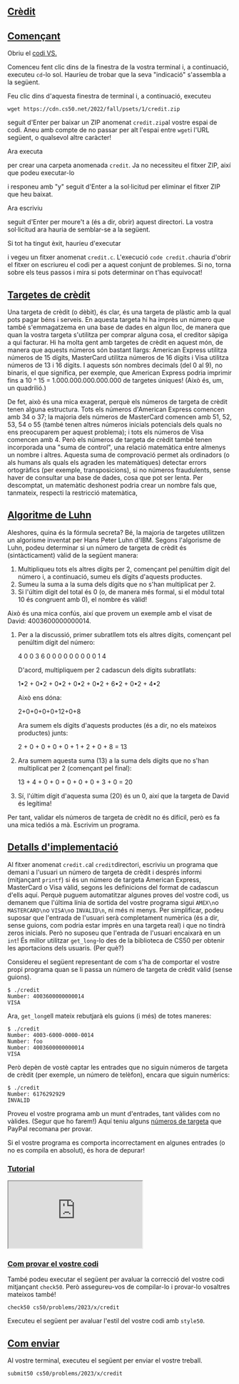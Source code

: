 ## [Crèdit](https://cs50.harvard.edu/x/2023/psets/1/credit/#credit)

## [Començant](https://cs50.harvard.edu/x/2023/psets/1/credit/#getting-started)

Obriu el [codi VS.](https://cs50.dev/)

Comenceu fent clic dins de la finestra de la vostra terminal i, a continuació, executeu `cd`\-lo sol. Hauríeu de trobar que la seva "indicació" s'assembla a la següent.

Feu clic dins d'aquesta finestra de terminal i, a continuació, executeu

```
wget https://cdn.cs50.net/2022/fall/psets/1/credit.zip
```

seguit d'Enter per baixar un ZIP anomenat `credit.zip`al vostre espai de codi. Aneu amb compte de no passar per alt l'espai entre `wget`i l'URL següent, o qualsevol altre caràcter!

Ara executa

per crear una carpeta anomenada `credit`. Ja no necessiteu el fitxer ZIP, així que podeu executar-lo

i responeu amb "y" seguit d'Enter a la sol·licitud per eliminar el fitxer ZIP que heu baixat.

Ara escriviu

seguit d'Enter per moure't a (és a dir, obrir) aquest directori. La vostra sol·licitud ara hauria de semblar-se a la següent.

Si tot ha tingut èxit, hauríeu d'executar

i vegeu un fitxer anomenat `credit.c`. L'execució `code credit.c`hauria d'obrir el fitxer on escriureu el codi per a aquest conjunt de problemes. Si no, torna sobre els teus passos i mira si pots determinar on t'has equivocat!

## [Targetes de crèdit](https://cs50.harvard.edu/x/2023/psets/1/credit/#credit-cards)

Una targeta de crèdit (o dèbit), és clar, és una targeta de plàstic amb la qual pots pagar béns i serveis. En aquesta targeta hi ha imprès un número que també s'emmagatzema en una base de dades en algun lloc, de manera que quan la vostra targeta s'utilitza per comprar alguna cosa, el creditor sàpiga a qui facturar. Hi ha molta gent amb targetes de crèdit en aquest món, de manera que aquests números són bastant llargs: American Express utilitza números de 15 dígits, MasterCard utilitza números de 16 dígits i Visa utilitza números de 13 i 16 dígits. I aquests són nombres decimals (del 0 al 9), no binaris, el que significa, per exemple, que American Express podria imprimir fins a 10 ^ 15 = 1.000.000.000.000.000 de targetes úniques! (Això és, um, un quadrilió.)

De fet, això és una mica exagerat, perquè els números de targeta de crèdit tenen alguna estructura. Tots els números d'American Express comencen amb 34 o 37; la majoria dels números de MasterCard comencen amb 51, 52, 53, 54 o 55 (també tenen altres números inicials potencials dels quals no ens preocuparem per aquest problema); i tots els números de Visa comencen amb 4. Però els números de targeta de crèdit també tenen incorporada una "suma de control", una relació matemàtica entre almenys un nombre i altres. Aquesta suma de comprovació permet als ordinadors (o als humans als quals els agraden les matemàtiques) detectar errors ortogràfics (per exemple, transposicions), si no números fraudulents, sense haver de consultar una base de dades, cosa que pot ser lenta. Per descomptat, un matemàtic deshonest podria crear un nombre fals que, tanmateix, respecti la restricció matemàtica,

## [Algoritme de Luhn](https://cs50.harvard.edu/x/2023/psets/1/credit/#luhns-algorithm)

Aleshores, quina és la fórmula secreta? Bé, la majoria de targetes utilitzen un algorisme inventat per Hans Peter Luhn d'IBM. Segons l'algorisme de Luhn, podeu determinar si un número de targeta de crèdit és (sintàcticament) vàlid de la següent manera:

1.  Multipliqueu tots els altres dígits per 2, començant pel penúltim dígit del número i, a continuació, sumeu els dígits d'aquests productes.
2.  Sumeu la suma a la suma dels dígits que no s'han multiplicat per 2.
3.  Si l'últim dígit del total és 0 (o, de manera més formal, si el mòdul total 10 és congruent amb 0), el nombre és vàlid!

Això és una mica confús, així que provem un exemple amb el visat de David: 4003600000000014.

1.  Per a la discussió, primer subratllem tots els altres dígits, començant pel penúltim dígit del número:
    
    4 0 0 3 6 0 0 0 0 0 0 0 0 0 1 4
    
    D'acord, multipliquem per 2 cadascun dels dígits subratllats:
    
    1•2 + 0•2 + 0•2 + 0•2 + 0•2 + 6•2 + 0•2 + 4•2
    
    Això ens dóna:
    
    2+0+0+0+0+12+0+8
    
    Ara sumem els dígits d'aquests productes (és a dir, no els mateixos productes) junts:
    
    2 + 0 + 0 + 0 + 0 + 1 + 2 + 0 + 8 = 13
    
2.  Ara sumem aquesta suma (13) a la suma dels dígits que no s'han multiplicat per 2 (començant pel final):
    
    13 + 4 + 0 + 0 + 0 + 0 + 0 + 3 + 0 = 20
    
3.  Sí, l'últim dígit d'aquesta suma (20) és un 0, així que la targeta de David és legítima!
    

Per tant, validar els números de targeta de crèdit no és difícil, però es fa una mica tediós a mà. Escrivim un programa.

## [Detalls d'implementació](https://cs50.harvard.edu/x/2023/psets/1/credit/#implementation-details)

Al fitxer anomenat `credit.c`al `credit`directori, escriviu un programa que demani a l'usuari un número de targeta de crèdit i després informi (mitjançant `printf`) si és un número de targeta American Express, MasterCard o Visa vàlid, segons les definicions del format de cadascun d'ells aquí. Perquè puguem automatitzar algunes proves del vostre codi, us demanem que l'última línia de sortida del vostre programa sigui `AMEX\n`o `MASTERCARD\n`o `VISA\n`o `INVALID\n`, ni més ni menys. Per simplificar, podeu suposar que l'entrada de l'usuari serà completament numèrica (és a dir, sense guions, com podria estar imprès en una targeta real) i que no tindrà zeros inicials. Però no suposeu que l'entrada de l'usuari encaixarà en un `int`! És millor utilitzar `get_long`\-lo des de la biblioteca de CS50 per obtenir les aportacions dels usuaris. (Per què?)

Considereu el següent representant de com s'ha de comportar el vostre propi programa quan se li passa un número de targeta de crèdit vàlid (sense guions).

```
$ ./credit
Number: 4003600000000014
VISA
```

Ara, `get_long`ell mateix rebutjarà els guions (i més) de totes maneres:

```
$ ./credit
Number: 4003-6000-0000-0014
Number: foo
Number: 4003600000000014
VISA
```

Però depèn de vostè captar les entrades que no siguin números de targeta de crèdit (per exemple, un número de telèfon), encara que siguin numèrics:

```
$ ./credit
Number: 6176292929
INVALID
```

Proveu el vostre programa amb un munt d'entrades, tant vàlides com no vàlides. (Segur que ho farem!) Aquí teniu alguns [números de targeta](https://developer.paypal.com/api/nvp-soap/payflow/integration-guide/test-transactions/#standard-test-cards) que PayPal recomana per provar.

Si el vostre programa es comporta incorrectament en algunes entrades (o no es compila en absolut), és hora de depurar!

### [Tutorial](https://cs50.harvard.edu/x/2023/psets/1/credit/#walkthrough)

<iframe allow="accelerometer; autoplay; encrypted-media; gyroscope; picture-in-picture" allowfullscreen="" data-video="" src="https://www.youtube.com/embed/dF7wNjsRBjI?modestbranding=0&amp;rel=0&amp;showinfo=0" data-ruffle-polyfilled="" scrolling="no" id="iFrameResizer0"></iframe>

### [Com provar el vostre codi](https://cs50.harvard.edu/x/2023/psets/1/credit/#how-to-test-your-code)

També podeu executar el següent per avaluar la correcció del vostre codi mitjançant `check50`. Però assegureu-vos de compilar-lo i provar-lo vosaltres mateixos també!

```
check50 cs50/problems/2023/x/credit
```

Executeu el següent per avaluar l'estil del vostre codi amb `style50`.

## [Com enviar](https://cs50.harvard.edu/x/2023/psets/1/credit/#how-to-submit)

Al vostre terminal, executeu el següent per enviar el vostre treball.

```
submit50 cs50/problems/2023/x/credit
```